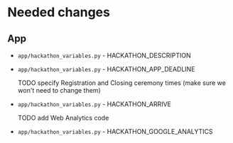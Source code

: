 # Needed changes

## App

- `app/hackathon_variables.py` - HACKATHON_DESCRIPTION
- `app/hackathon_variables.py` - HACKATHON_APP_DEADLINE
  
  TODO specify Registration and Closing ceremony times (make sure we won't need to change them)
- `app/hackathon_variables.py` - HACKATHON_ARRIVE
  
  TODO add Web Analytics code
- `app/hackathon_variables.py` - HACKATHON_GOOGLE_ANALYTICS
